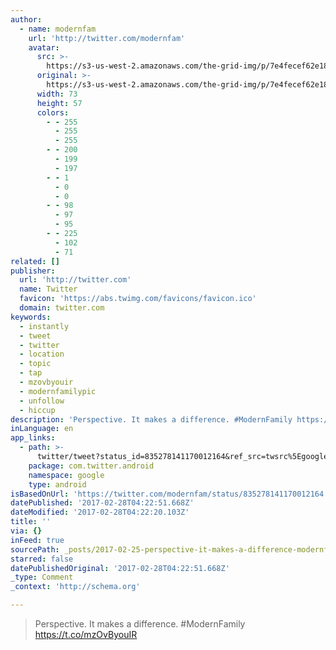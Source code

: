 ```yaml
---
author:
  - name: modernfam
    url: 'http://twitter.com/modernfam'
    avatar:
      src: >-
        https://s3-us-west-2.amazonaws.com/the-grid-img/p/7e4fecef62e18ee4914dc517a4fe704cee8b0c2c.jpg
      original: >-
        https://s3-us-west-2.amazonaws.com/the-grid-img/p/7e4fecef62e18ee4914dc517a4fe704cee8b0c2c.jpg
      width: 73
      height: 57
      colors:
        - - 255
          - 255
          - 255
        - - 200
          - 199
          - 197
        - - 1
          - 0
          - 0
        - - 98
          - 97
          - 95
        - - 225
          - 102
          - 71
related: []
publisher:
  url: 'http://twitter.com'
  name: Twitter
  favicon: 'https://abs.twimg.com/favicons/favicon.ico'
  domain: twitter.com
keywords:
  - instantly
  - tweet
  - twitter
  - location
  - topic
  - tap
  - mzovbyouir
  - modernfamilypic
  - unfollow
  - hiccup
description: 'Perspective. It makes a difference. #ModernFamily https://t.co/mzOvByouIR'
inLanguage: en
app_links:
  - path: >-
      twitter/tweet?status_id=835278141170012164&ref_src=twsrc%5Egoogle%7Ctwcamp%5Eandroidseo%7Ctwgr%5Estatus%7Ctwterm%5E835278141170012164
    package: com.twitter.android
    namespace: google
    type: android
isBasedOnUrl: 'https://twitter.com/modernfam/status/835278141170012164'
datePublished: '2017-02-28T04:22:51.668Z'
dateModified: '2017-02-28T04:22:20.103Z'
title: ''
via: {}
inFeed: true
sourcePath: _posts/2017-02-25-perspective-it-makes-a-difference-modernfamily-httpst.md
starred: false
datePublishedOriginal: '2017-02-28T04:22:51.668Z'
_type: Comment
_context: 'http://schema.org'

---
```

> Perspective. It makes a difference. \#ModernFamily https://t.co/mzOvByouIR